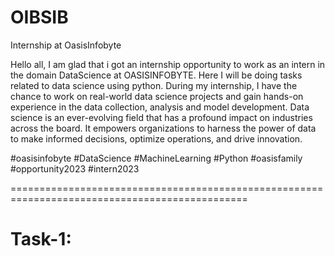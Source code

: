 # OIBSIB
 Internship at OasisInfobyte

Hello all,
    I am glad that i got an internship opportunity to work as an intern in the domain DataScience at OASISINFOBYTE. Here I will be doing tasks related to data science using python.
	During my internship, I have the chance to work on real-world data science projects and gain hands-on experience in the data collection, analysis and model development.
	Data science is an ever-evolving field that has a profound impact on industries across the board. It empowers organizations to harness the power of data to make informed decisions, optimize operations, and drive innovation.
	
 #oasisinfobyte #DataScience #MachineLearning #Python #oasisfamily #opportunity2023 #intern2023

===============================================================================================

# Task-1: 

